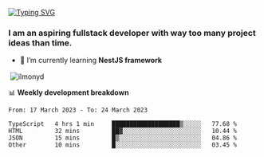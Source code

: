 [![Typing SVG](https://readme-typing-svg.herokuapp.com?color=%23e07a5f&size=40&center=false&vCenter=true&multiline=true&width=900&height=70&lines=Hi%2C+my+name+is+Oleg)](https://git.io/typing-svg)

<h3>
  I am an aspiring fullstack developer with way too many project ideas than time.</h3>

- 🌱 I’m currently learning **NestJS framework**

<p align="left">
</p>






<p>&nbsp;<img align="center" src="https://github-readme-stats.vercel.app/api?username=ilmonyd&show_icons=true&theme=calm&locale=en" alt="ilmonyd" /></p>


📊 **Weekly development breakdown**
<!--START_SECTION:waka-->

```text
From: 17 March 2023 - To: 24 March 2023

TypeScript   4 hrs 1 min     ███████████████████▒░░░░░   77.68 %
HTML         32 mins         ██▓░░░░░░░░░░░░░░░░░░░░░░   10.44 %
JSON         15 mins         █▒░░░░░░░░░░░░░░░░░░░░░░░   04.86 %
Other        10 mins         █░░░░░░░░░░░░░░░░░░░░░░░░   03.45 %
```

<!--END_SECTION:waka-->
